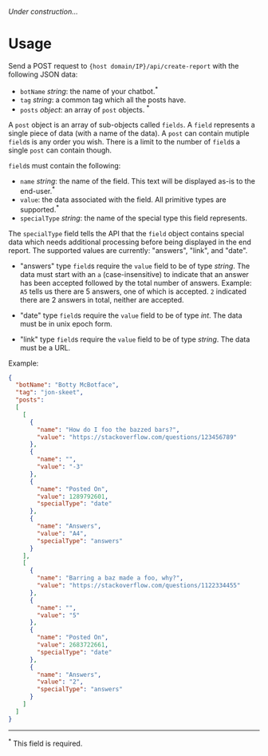*Under construction...*

# Usage

Send a POST request to `{host domain/IP}/api/create-report` with the following JSON data:

 - `botName` *string*: the name of your chatbot.<sup>*</sup>
 - `tag` *string*: a common tag which all the posts have.
 - `posts` *object*: an array of `post` objects. <sup>*</sup>

A `post` object is an array of sub-objects called `fields`. A `field` represents a single piece of data (with a name of the data). A `post` can contain mutiple `field`s is any order you wish. There is a limit to the number of `field`s a single `post` can contain though.

`field`s must contain the following:

 - `name` *string*: the name of the field. This text will be displayed as-is to the end-user.<sup>*</sup>
 - `value`: the data associated with the field. All primitive types are supported.<sup>*</sup>
 - `specialType` *string*: the name of the special type this field represents.

The `specialType` field tells the API that the `field` object contains special data which needs additional processing before being displayed in the end report. The supported values are currently: "answers", "link", and "date".

 - "answers" type `field`s require the `value` field to be of type *string*. The data must start with an `a` (case-insensitive) to indicate that an answer has been accepted followed by the total number of answers. Example: `A5` tells us there are 5 answers, one of which is accepted. `2` indicated there are 2 answers in total, neither are accepted.

 - "date" type `field`s require the `value` field to be of type *int*. The data must be in unix epoch form.

 - "link" type `field`s require the `value` field to be of type *string*. The data must be a URL.

Example:

```json
{
  "botName": "Botty McBotface",
  "tag": "jon-skeet",
  "posts":
  [
    [
      {
        "name": "How do I foo the bazzed bars?",
        "value": "https://stackoverflow.com/questions/123456789"
      },
      {
        "name": "",
        "value": "-3"
      },
      {
        "name": "Posted On",
        "value": 1289792601,
        "specialType": "date"
      },
      {
        "name": "Answers",
        "value": "A4",
        "specialType": "answers"
      }
    ],
    [
      {
        "name": "Barring a baz made a foo, why?",
        "value": "https://stackoverflow.com/questions/1122334455"
      },
      {
        "name": "",
        "value": "5"
      },
      {
        "name": "Posted On",
        "value": 2683722661,
        "specialType": "date"
      },
      {
        "name": "Answers",
        "value": "2",
        "specialType": "answers"
      }
    ]
  ]
}
```
 
 -----
 
 <sup>*</sup> This field is required.
